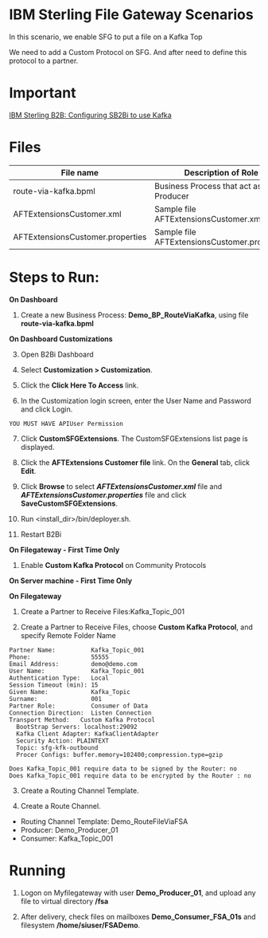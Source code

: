# IBM Sterling File Gateway Scenarios

In this scenario, we enable SFG to put a file on a Kafka Top

We need to add a Custom Protocol on SFG. And after need to define this protocol to a partner.



# Important 

[IBM Sterling B2B: Configuring SB2Bi to use Kafka](https://ebasso.net/wiki/index.php?title=IBM_Sterling_B2B:_Configuring_SB2Bi_to_use_Kafka)


# Files

| File name                       |            Description of Role                                          |
|---------------------------------|-------------------------------------------------------------------------|
| route-via-kafka.bpml            | Business Process that act as Kafka Producer |
| AFTExtensionsCustomer.xml       | Sample file AFTExtensionsCustomer.xml |
| AFTExtensionsCustomer.properties| Sample file AFTExtensionsCustomer.properties |


# Steps to Run:

**On Dashboard**

1) Create a new Business Process: **Demo_BP_RouteViaKafka**, using file **route-via-kafka.bpml** 

**On Dashboard Customizations**

3) Open B2Bi Dashboard

4) Select **Customization > Customization**. 

5) Click the **Click Here To Access** link. 

6) In the Customization login screen, enter the User Name and Password and click Login.

```
YOU MUST HAVE APIUser Permission
```

7) Click **CustomSFGExtensions**. The CustomSFGExtensions list page is displayed.
   
8) Click the **AFTExtensions Customer file** link. On the **General** tab, click **Edit**.

9) Click **Browse** to select ***AFTExtensionsCustomer.xml*** file and ***AFTExtensionsCustomer.properties*** file and click **SaveCustomSFGExtensions**.

10) Run <install_dir>/bin/deployer.sh.

11) Restart B2Bi


**On Filegateway - First Time Only**


1) Enable **Custom Kafka Protocol** on Community Protocols

**On Server machine - First Time Only**

**On Filegateway**

1) Create a Partner to Receive Files:Kafka_Topic_001

2) Create a Partner to Receive Files, choose **Custom Kafka Protocol**, and specify Remote Folder Name

```
Partner Name:          Kafka_Topic_001
Phone:                 55555
Email Address:         demo@demo.com
User Name:             Kafka_Topic_001
Authentication Type:   Local
Session Timeout (min): 15
Given Name:            Kafka_Topic
Surname:               001
Partner Role:          Consumer of Data
Connection Direction:  Listen Connection
Transport Method:  	Custom Kafka Protocol 	  	 
  BootStrap Servers: localhost:29092 
  Kafka Client Adapter: KafkaClientAdapter 
  Security Action: PLAINTEXT
  Topic: sfg-kfk-outbound 
  Procer Configs: buffer.memory=102400;compression.type=gzip 

Does Kafka_Topic_001 require data to be signed by the Router: no
Does Kafka_Topic_001 require data to be encrypted by the Router : no
```

3) Create a Routing Channel Template.

4) Create a Route Channel.

* Routing Channel Template: Demo_RouteFileViaFSA
* Producer: Demo_Producer_01
* Consumer: Kafka_Topic_001

# Running

1) Logon on Myfilegateway with user **Demo_Producer_01**, and upload any file to virtual directory **/fsa**

2) After delivery, check files on mailboxes **Demo_Consumer_FSA_01s** and filesystem **/home/siuser/FSADemo**.


